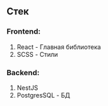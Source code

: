 
## Стек

### Frontend: 
1.  React - Главная библиотека
2.  SCSS - Стили

### Backend: 

1.  NestJS
2.  PostgresSQL - БД
